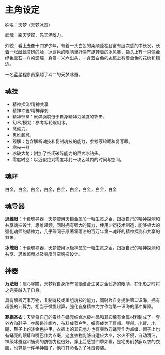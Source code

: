 # 主角设定

姓名：天梦（天梦冰蚕）

武魂：霜天梦蝶，先天满魂力。

外貌：看上去像十四岁少年，有着一头白色的柔顺蓬松且富有层次感的中长发，长着一张雌雄莫辨的脸，冰蓝色的眼睛里好像有旋转着的冰风暴，额头上有一只像金绿色宝石一样的竖瞳，身高一米六出头，一身蓝白色的衣服上有着金色的花纹和镶边。

一名蓝星程序员穿越了斗二的天梦冰蚕。

## 魂技

* 精神探测/精神共享
* 精神冲击/精神穿刺
* 精神壁垒：反弹强度低于自身精神力强度的攻击。
* 幻术/模拟：参考写轮眼幻术。
* 念动力。
* 思维超频。
* 观解：包含解析魂技和复制魂技的能力，参考写轮眼和复写眼。
* 寒光一线
* 冰破大地：附加了空间破碎能力的巨大冰钻头。
* 零度时空：以近似绝对零度冰封一块区域内的时间与空间。

## 魂环

白金，白金，白金，白金，白金，白金，白金，白金，白金

## 魂导器

**思维眼**：十级魂导器，天梦使用天锻金属加一粒生灵之金，跟据自己的精神探测和共享魂技设计，思维超频，同时拥有强大的算力，使用斗铠技术制造，能够极大的强化魂师的精神力，几乎等同于原著霍雨浩的百万年第一魂环的精神探测和共享的效果。

**冰魄眼**：十级魂导器，天梦使用冰极神晶加一粒生灵之金，跟据自己的精神探测和共享、思维超频以及零度时空魂技设计。

## 神器

**万法眼**：眉心竖瞳，天梦将自身所有领悟结合生灵之金创造的眼睛，在化形之时将之完美融入了自身。

具有解析万事万物，复制魂技或重组魂技的能力，同时给自身提供第二识海，拥有超强的计算力，相当于微型超算，强化自身精神力并作为第一识海的缓冲屏障。

**寒霜圣衣**：天梦将自己的蚕丝与蛹壳结合冰极神晶和其它稀有金属材料制成了一套外衣和鞋子，衣服是连帽衣，布料成蓝白色，蛹壳成为了肩部、腰部、小臂、小腿、鞋子上的淡金色护甲，衣裤上的其它地方也有零散的蛹壳作为点缀，帽子上也有蛹壳的眼睛和嘴巴作为点缀，这套衣物能够自适应大小，水火不侵，自动清洁，神级冰蚕丝和蛹壳的防御力也很好，穿上后感觉四季如春，是宅男们梦寐以求的衣服，也算是一件半神器了，他将其命名为了冰蚕套装。